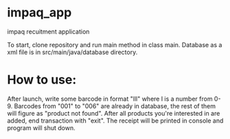 # impaq_app
impaq recuitment application

To start, clone repository and run main method in class main. Database as a xml file is in src/main/java/database directory.

# How to use:
After launch, write some barcode in format "lll" where l is a number from 0-9. Barcodes from "001" to "006" are already in database,
the rest of them will figure as "product not found". After all products you're interested in are added, end transaction with "exit".
The receipt will be printed in console and program will shut down.
